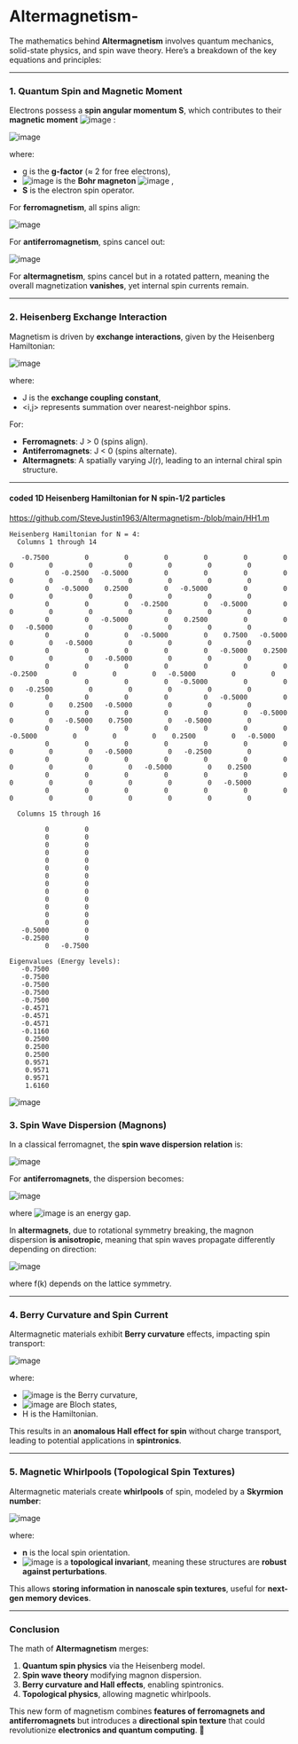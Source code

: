 # Altermagnetism-
 
The mathematics behind **Altermagnetism** involves quantum mechanics, solid-state physics, and spin wave theory. Here’s a breakdown of the key equations and principles:

---

### **1. Quantum Spin and Magnetic Moment**
Electrons possess a **spin angular momentum** **S**, which contributes to their **magnetic moment** ![image](https://github.com/user-attachments/assets/2eace863-7552-4335-9d6c-baf324d6308a)
:

![image](https://github.com/user-attachments/assets/a275f723-d807-4052-b719-c5f01d113579)

where:
- g is the **g-factor** (≈ 2 for free electrons),
- ![image](https://github.com/user-attachments/assets/a65005f3-acba-4c5b-a2d3-9db8920d5549)
 is the **Bohr magneton** ![image](https://github.com/user-attachments/assets/e6f51e62-b494-452d-9462-dff5253ba553)
,
- **S** is the electron spin operator.

For **ferromagnetism**, all spins align:  

![image](https://github.com/user-attachments/assets/45fed3aa-69fe-44f0-b8e9-2f53b3966082)


For **antiferromagnetism**, spins cancel out:

![image](https://github.com/user-attachments/assets/200a670d-36f2-48f7-a785-5894b1475151)


For **altermagnetism**, spins cancel but in a rotated pattern, meaning the overall magnetization **vanishes**, yet internal spin currents remain.

---

### **2. Heisenberg Exchange Interaction**
Magnetism is driven by **exchange interactions**, given by the Heisenberg Hamiltonian:

![image](https://github.com/user-attachments/assets/d9990634-b9a5-4092-a3b9-7118067d0052)


where:
- J is the **exchange coupling constant**,
- <i,j> represents summation over nearest-neighbor spins.

For:
- **Ferromagnets**: J > 0 (spins align).
- **Antiferromagnets**: J < 0 (spins alternate).
- **Altermagnets**: A spatially varying J(r), leading to an internal chiral spin structure.

---

#### coded 1D Heisenberg Hamiltonian for N spin-1/2 particles

https://github.com/SteveJustin1963/Altermagnetism-/blob/main/HH1.m

```
Heisenberg Hamiltonian for N = 4:
  Columns 1 through 14

   -0.7500         0         0         0         0         0         0         0         0         0         0         0         0         0
         0   -0.2500   -0.5000         0         0         0         0         0         0         0         0         0         0         0
         0   -0.5000    0.2500         0   -0.5000         0         0         0         0         0         0         0         0         0
         0         0         0   -0.2500         0   -0.5000         0         0         0         0         0         0         0         0
         0         0   -0.5000         0    0.2500         0         0         0   -0.5000         0         0         0         0         0
         0         0         0   -0.5000         0    0.7500   -0.5000         0         0   -0.5000         0         0         0         0
         0         0         0         0         0   -0.5000    0.2500         0         0         0   -0.5000         0         0         0
         0         0         0         0         0         0         0   -0.2500         0         0         0   -0.5000         0         0
         0         0         0         0   -0.5000         0         0         0   -0.2500         0         0         0         0         0
         0         0         0         0         0   -0.5000         0         0         0    0.2500   -0.5000         0         0         0
         0         0         0         0         0         0   -0.5000         0         0   -0.5000    0.7500         0   -0.5000         0
         0         0         0         0         0         0         0   -0.5000         0         0         0    0.2500         0   -0.5000
         0         0         0         0         0         0         0         0         0         0   -0.5000         0   -0.2500         0
         0         0         0         0         0         0         0         0         0         0         0   -0.5000         0    0.2500
         0         0         0         0         0         0         0         0         0         0         0         0         0   -0.5000
         0         0         0         0         0         0         0         0         0         0         0         0         0         0

  Columns 15 through 16

         0         0
         0         0
         0         0
         0         0
         0         0
         0         0
         0         0
         0         0
         0         0
         0         0
         0         0
         0         0
         0         0
   -0.5000         0
   -0.2500         0
         0   -0.7500

Eigenvalues (Energy levels):
   -0.7500
   -0.7500
   -0.7500
   -0.7500
   -0.7500
   -0.4571
   -0.4571
   -0.4571
   -0.1160
    0.2500
    0.2500
    0.2500
    0.9571
    0.9571
    0.9571
    1.6160

```

![image](https://github.com/user-attachments/assets/87ac5fbe-9bc7-4beb-a7b6-a0c0b6582971)






### **3. Spin Wave Dispersion (Magnons)**
In a classical ferromagnet, the **spin wave dispersion relation** is:

![image](https://github.com/user-attachments/assets/0190d36f-b5cb-4d4a-b907-1311718df202)


For **antiferromagnets**, the dispersion becomes:

![image](https://github.com/user-attachments/assets/6d178bda-00ee-4c29-8575-62b4cf4d2745)


where ![image](https://github.com/user-attachments/assets/acaea50a-32d1-46b1-a600-880f5d892c0f)
 is an energy gap.

In **altermagnets**, due to rotational symmetry breaking, the magnon dispersion **is anisotropic**, meaning that spin waves propagate differently depending on direction:

![image](https://github.com/user-attachments/assets/3a509f7d-5025-45bd-bc8e-2cc31739ae77)


where f(k) depends on the lattice symmetry.

---

### **4. Berry Curvature and Spin Current**
Altermagnetic materials exhibit **Berry curvature** effects, impacting spin transport:

![image](https://github.com/user-attachments/assets/8223c13e-2223-42fb-9825-900a780f6f14)


where:
- ![image](https://github.com/user-attachments/assets/af32bbc1-5cda-4e34-820c-5049ef2b8b7a)
 is the Berry curvature,
- ![image](https://github.com/user-attachments/assets/f2af9a31-34c2-4507-9052-1c070e6b1505)
 are Bloch states,
- H is the Hamiltonian.

This results in an **anomalous Hall effect for spin** without charge transport, leading to potential applications in **spintronics**.

---

### **5. Magnetic Whirlpools (Topological Spin Textures)**
Altermagnetic materials create **whirlpools** of spin, modeled by a **Skyrmion number**:

![image](https://github.com/user-attachments/assets/e6da89d7-ef9b-44fc-b4a0-4a2cb7473dce)


where:
- **n** is the local spin orientation.
- ![image](https://github.com/user-attachments/assets/259fa7f0-50d2-40b9-9a14-adf478d9a7dc)
 is a **topological invariant**, meaning these structures are **robust against perturbations**.

This allows **storing information in nanoscale spin textures**, useful for **next-gen memory devices**.

---

### **Conclusion**
The math of **Altermagnetism** merges:
1. **Quantum spin physics** via the Heisenberg model.
2. **Spin wave theory** modifying magnon dispersion.
3. **Berry curvature and Hall effects**, enabling spintronics.
4. **Topological physics**, allowing magnetic whirlpools.

This new form of magnetism combines **features of ferromagnets and antiferromagnets** but introduces a **directional spin texture** that could revolutionize **electronics and quantum computing**. 🚀

